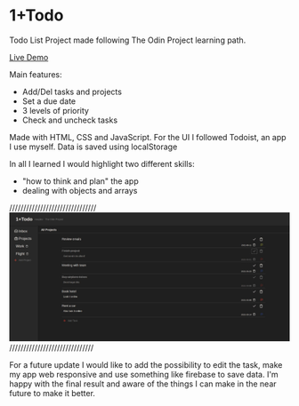 # 1+Todo

Todo List Project made following The Odin Project learning path.

[Live Demo](https://mvquinta.github.io/todo/#)

Main features:
- Add/Del tasks and projects
- Set a due date
- 3 levels of priority
- Check and uncheck tasks

Made with HTML, CSS and JavaScript. For the UI I followed Todoist, an app I use myself.
Data is saved using localStorage

In all I learned I would highlight two different skills: 
- "how to think and plan" the app
- dealing with objects and arrays

///////////////////////////////
<img src="onemoretodo.JPG">
//////////////////////////////

For a future update I would like to add the possibility to edit the task, make my app web responsive and use something like firebase to save data.
I'm happy with the final result and aware of the things I can make in the near future to make it better.
